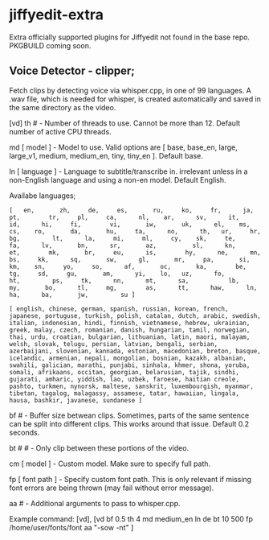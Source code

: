 # jiffyedit-extra
Extra officially supported plugins for Jiffyedit not found in the base repo. PKGBUILD coming soon.

## Voice Detector - clipper;
  
  Fetch clips by detecting voice via whisper.cpp, in one of 99 languages. A .wav file, which is needed for whisper, is created automatically and saved in the same directory as the video. 
  
  [vd]
th # - Number of threads to use. Cannot be more than 12. Default number of active CPU threads.

md [ model ] - Model to use. Valid options are [ base, base_en, large, large_v1, medium, medium_en, tiny, tiny_en ]. Default base.

ln [ language ] - Language to subtitle/transcribe in. irrelevant unless in a non-English language and using a non-en model. Default English.
  
  Availabe languages;
    
    [   en,       zh,     de,     es,       ru,     ko,     fr,      ja,       pt,        tr,     pl,     ca,      nl,    ar,      sv,      it,       id,      hi,     fi,        vi,       iw,       uk,      el,    ms,    cs,    ro,       da,       hu,     ta,      no,      th,   ur,     hr,       bg,         lt,      la,     mi,     ml,     cy,    sk,     te,     fa,      lv,       bn,      sr,       az,          sl,      kn,       et,        mk,       br,     eu,      is,        hy,      ne,      mn,        bs,     kk,      sq,       sw,      gl,       mr,     pa,       si,    km,    sn,     yo,     so,      af,       oc,       ka,        be,      tg,     sd,     gu,       am,      yi,    lo,   uz,      fo,         ht,         ps,     tk,      nn,      mt,      sa,           lb,        my,       bo,      tl,     mg,        as,      tt,      haw,      ln,     ha,      ba,       jw,         su ]     
    
    [ english, chinese, german, spanish, russian, korean, french, japanese, portuguse, turkish, polish, catalan, dutch, arabic, swedish, italian, indonesian, hindi, finnish, vietnamese, hebrew, ukrainian, greek, malay, czech, romanian, danish, hungarian, tamil, norwegian, thai, urdu, croatian, bulgarian, lithuanian, latin, maori, malayam, welsh, slovak, telugu, persian, latvian, bengali, serbian, azerbaijani, slovenian, kannada, estonian, macedonian, breton, basque, icelandic, armenian, nepali, mongolian, bosnian, kazakh, albanian, swahili, galician, marathi, punjabi, sinhala, khmer, shona, yoruba, somali, afrikaans, occitan, georgian, belarusian, tajik, sindhi, gujarati, amharic, yiddish, lao, uzbek, faroese, haitian creole, pashto, turkmen, nynorsk, maltese, sanskrit, luxembourgish, myanmar, tibetan, tagalog, malagassy, assamese, tatar, hawaiian, lingala, hausa, bashkir, javanese, sundanese ]
    
bf # - Buffer size betwean clips. Sometimes, parts of the same sentence can be split into different clips. This works around that issue. Default 0.2 seconds.

bt # # - Only clip between these portions of the video.

cm [ model ] - Custom model. Make sure to specify full path.

fp [ font path ] - Specify custom font path. This is only relevant if missing font errors are being thrown (may fail without error message).

aa # - Additional arguments to pass to whisper.cpp.

Example command: [vd], [vd bf 0.5 th 4 md medium_en ln de bt 10 500 fp /home/user/fonts/font aa "-sow -nt" ]
